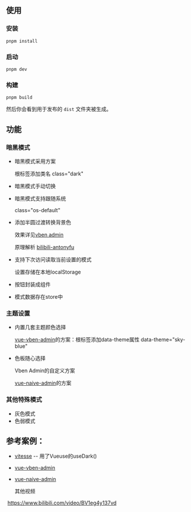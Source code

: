 ## 使用

### 安装

```shell
pnpm install
```

### 启动

```
pnpm dev
```

### 构建

```
pnpm build
```

然后你会看到用于发布的 `dist` 文件夹被生成。

## 功能

### 暗黑模式

- 暗黑模式采用方案

  根标签<html>添加类名 class="dark"

- 暗黑模式手动切换

- 暗黑模式支持跟随系统 

   class="os-default" 

- 添加半圆过渡转换背景色 

  效果详见[vben admin](https://www.vben.pro/#/auth/login)

  原理解析 [bilibili-antonyfu](https://www.bilibili.com/video/BV1hc411K72Z/)

- 支持下次访问读取当前设置的模式

  设置存储在本地localStorage

- 按钮封装成组件

- 模式数据存在store中



### 主题设置

- 内置几套主题颜色选择

  [vue-vben-admin](https://github.com/vbenjs/vue-vben-admin)的方案：根标签<html>添加data-theme属性  data-theme="sky-blue" 

- 色板随心选择

  Vben Admin的自定义方案

  [vue-naive-admin](https://github.com/zclzone/vue-naive-admin)的方案



### 其他特殊模式

- 灰色模式
- 色弱模式



## 参考案例：

-  [vitesse](https://github.com/antfu-collective/vitesse) -- 用了Vueuse的useDark()
-  [vue-vben-admin](https://github.com/vbenjs/vue-vben-admin) 
-  [vue-naive-admin](https://github.com/zclzone/vue-naive-admin) 

   其他视频

​	https://www.bilibili.com/video/BV1eg4y137vd

​	